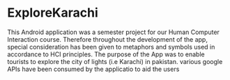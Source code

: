 # ExploreKarachi
This Android application was a semester project for our Human Computer Interaction course. Therefore throughout the development of the app, special consideration has been given
to metaphors and symbols used in accordance to HCI principles. The purpose of the App was to enable tourists to explore the city of lights (i.e Karachi) in pakistan. various google
APIs have been consumed by the applicatio to aid the users
